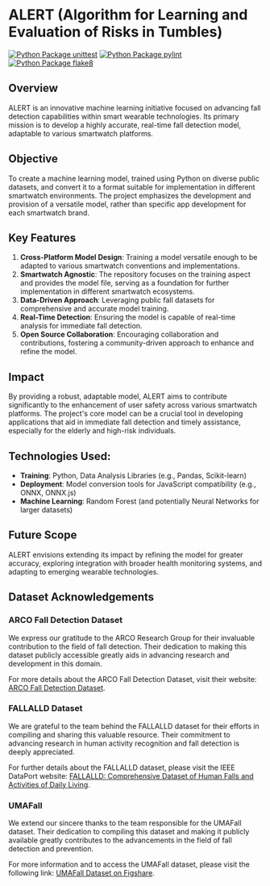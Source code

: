 # ALERT (Algorithm for Learning and Evaluation of Risks in Tumbles)
[![Python Package unittest](https://github.com/krittin-kulrat/ALERT/actions/workflows/unittest.yml/badge.svg)](https://github.com/krittin-kulrat/ALERT/actions/workflows/unittest.yml)
[![Python Package pylint](https://github.com/krittin-kulrat/ALERT/actions/workflows/pylint.yml/badge.svg)](https://github.com/krittin-kulrat/ALERT/actions/workflows/pylint.yml)
[![Python Package flake8](https://github.com/krittin-kulrat/ALERT/actions/workflows/flake8.yml/badge.svg)](https://github.com/krittin-kulrat/ALERT/actions/workflows/flake8.yml)
## Overview
ALERT is an innovative machine learning initiative focused on advancing fall detection capabilities within smart wearable technologies. Its primary mission is to develop a highly accurate, real-time fall detection model, adaptable to various smartwatch platforms.
## Objective
To create a machine learning model, trained using Python on diverse public datasets, and convert it to a format suitable for implementation in different smartwatch environments. The project emphasizes the development and provision of a versatile model, rather than specific app development for each smartwatch brand.
## Key Features
1. **Cross-Platform Model Design**: Training a model versatile enough to be adapted to various smartwatch conventions and implementations.
2. **Smartwatch Agnostic**: The repository focuses on the training aspect and provides the model file, serving as a foundation for further implementation in different smartwatch ecosystems.
3. **Data-Driven Approach**: Leveraging public fall datasets for comprehensive and accurate model training.
4. **Real-Time Detection**: Ensuring the model is capable of real-time analysis for immediate fall detection.
5. **Open Source Collaboration**: Encouraging collaboration and contributions, fostering a community-driven approach to enhance and refine the model.
## Impact
By providing a robust, adaptable model, ALERT aims to contribute significantly to the enhancement of user safety across various smartwatch platforms. The project's core model can be a crucial tool in developing applications that aid in immediate fall detection and timely assistance, especially for the elderly and high-risk individuals.
## Technologies Used:
- **Training**: Python, Data Analysis Libraries (e.g., Pandas, Scikit-learn)
- **Deployment**: Model conversion tools for JavaScript compatibility (e.g., ONNX, ONNX.js)
- **Machine Learning**: Random Forest (and potentially Neural Networks for larger datasets)
## Future Scope
ALERT envisions extending its impact by refining the model for greater accuracy, exploring integration with broader health monitoring systems, and adapting to emerging wearable technologies.
## Dataset Acknowledgements
### ARCO Fall Detection Dataset
We express our gratitude to the ARCO Research Group for their invaluable contribution to the field of fall detection. Their dedication to making this dataset publicly accessible greatly aids in advancing research and development in this domain.

For more details about the ARCO Fall Detection Dataset, visit their website: [ARCO Fall Detection Dataset](https://arcoresearch.com/2021/04/16/dataset-for-fall-detection/).

### FALLALLD Dataset
We are grateful to the team behind the FALLALLD dataset for their efforts in compiling and sharing this valuable resource. Their commitment to advancing research in human activity recognition and fall detection is deeply appreciated.

For further details about the FALLALLD dataset, please visit the IEEE DataPort website: [FALLALLD: Comprehensive Dataset of Human Falls and Activities of Daily Living](https://ieee-dataport.org/open-access/fallalld-comprehensive-dataset-human-falls-and-activities-daily-living).

### UMAFall
We extend our sincere thanks to the team responsible for the UMAFall dataset. Their dedication to compiling this dataset and making it publicly available greatly contributes to the advancements in the field of fall detection and prevention.

For more information and to access the UMAFall dataset, please visit the following link: [UMAFall Dataset on Figshare](https://figshare.com/articles/dataset/UMA_ADL_FALL_Dataset_zip/4214283?file=11826395).

